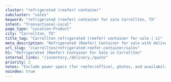 ```yaml
---
cluster: "refrigerated (reefer) container"
subcluster: "sales"
keyword: "refrigerated (reefer) container for sale Carrollton, TX"
intent: "Transactional-Local"
page_type: "Location-Product"
city: "Carrollton, TX"
title_tag: "Carrollton refrigerated (reefer) container for sale | LC"
meta_description: "Refrigerated (Reefer) Container for sale with delivery in Carrollton, TX. LC Container — local Since 2003. Get pricing today."
url_slug: "/carrollton/refrigerated-reefer-container/sales"
h1: "Refrigerated (Reefer) Container For Sale in Carrollton"
internal_links: "/inventory,/delivery,/quote"
priority: 2
notes: "Include power specs (for reefer/office), photos, and availability."
noindex: true
---
```


<!-- TODO: Add unique city/inventory copy, images, and internal links here. -->
